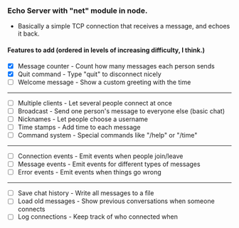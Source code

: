 ### Echo Server with "net" module in node.

- Basically a simple TCP connection that receives a message, and echoes it back.

#### Features to add (ordered in levels of increasing difficulty, I think.)
- [x] Message counter - Count how many messages each person sends
- [x] Quit command - Type "quit" to disconnect nicely
- [ ] Welcome message - Show a custom greeting with the time  
---
- [ ] Multiple clients - Let several people connect at once
- [ ] Broadcast - Send one person's message to everyone else (basic chat)
- [ ] Nicknames - Let people choose a username
- [ ] Time stamps - Add time to each message
- [ ] Command system - Special commands like "/help" or "/time"
---
- [ ] Connection events - Emit events when people join/leave
- [ ] Message events - Emit events for different types of messages
- [ ] Error events - Emit events when things go wrong
---
- [ ] Save chat history - Write all messages to a file
- [ ] Load old messages - Show previous conversations when someone connects
- [ ] Log connections - Keep track of who connected when

# 
